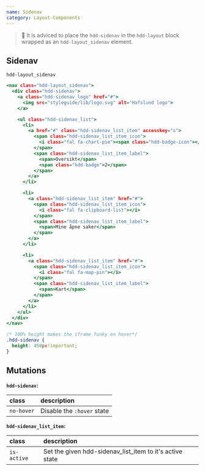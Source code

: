```yaml
---
name: Sidenav
category: Layout-Components
---
```


>🚧 It is adviced to place the `hdd-sidenav` in the `hdd-layout` block wrapped as an `hdd-layout_sidenav` element. 

## Sidenav
`hdd-layout_sidenav`

```nav.html
<nav class="hdd-layout_sidenav">
  <div class="hdd-sidenav">
    <a class="hdd-sidenav_logo" href="#">
      <img src="styleguide/lib/logo.svg" alt="Hafslund logo">
    </a>

    <ul class="hdd-sidenav_list">
      <li>
        <a href="#" class="hdd-sidenav_list_item" accesskey="s">
          <span class="hdd-sidenav_list_item_icon">
            <i class="fal fa-chart-pie"><span class="hdd-badge-icon"></span></i>
          </span>
          <span class="hdd-sidenav_list_item_label">
            <span>Oversikt</span>
            <span class="hdd-badge">2</span>
          </span>
        </a>
      </li>

      <li>
        <a class="hdd-sidenav_list_item" href="#">
          <span class="hdd-sidenav_list_item_icon">
            <i class="fal fa-clipboard-list"></i>
          </span>
          <span class="hdd-sidenav_list_item_label">
            <span>Mine åpne saker</span>
          </span>
        </a>
      </li>

      <li>
        <a class="hdd-sidenav_list_item" href="#">
          <span class="hdd-sidenav_list_item_icon">
            <i class="fal fa-map-pin"></i>
          </span>
          <span class="hdd-sidenav_list_item_label">
            <span>Kart</span>
          </span>
        </a>
      </li>
    </ul>
  </div>
</nav>
```

```nav.css hidden
/* 100% height makes the iframe funky on hover*/
.hdd-sidenav {
  height: 450px!important;
}
```

## Mutations

**`hdd-sidenav`:**

| class | description|
| :--- | :--- |
| `no-hover` | Disable the `:hover` state |

**`hdd-sidenav_list_item`:**

| class | description|
| :--- | :--- |
| `is-active` | Set the given hdd-sidenav_list_item to it's active state |


